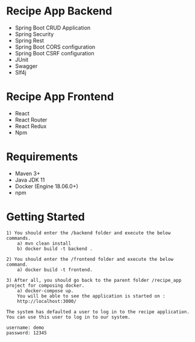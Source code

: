 # Recipe App Backend 
<ul>
	<li>Spring Boot CRUD Application</li>
	<li>Spring Security</li>
	<li>Spring Rest</li>
	<li>Spring Boot CORS configuration </li>
	<li>Spring Boot CSRF configuration </li>
	<li>JUnit</li>
	<li>Swagger</li>
	<li>Slf4j</li>
</ul>

# Recipe App Frontend 
<ul>
	<li>React</li>
	<li>React Router</li>
	<li>React Redux</li>
	<li>Npm</li>
</ul>


# Requirements
<ul>
	<li>Maven 3+</li>
	<li>Java JDK 11</li>
	<li>Docker (Engine 18.06.0+)</li>
	<li>npm</li>
</ul>

# Getting Started

	1) You should enter the /backend folder and execute the below commands.
		a) mvn clean install
		b) docker build -t backend .
		
	2) You should enter the /frontend folder and execute the below command.
		a) docker build -t frontend.
		
	3) After all, you should go back to the parent folder /recipe_app project for composing docker.
		a) docker-compose up.
		You will be able to see the application is started on :
		http://localhost:3000/
		
	The system has defaulted a user to log in to the recipe application.
	You can use this user to log in to our system.

	username: demo
	password: 12345



